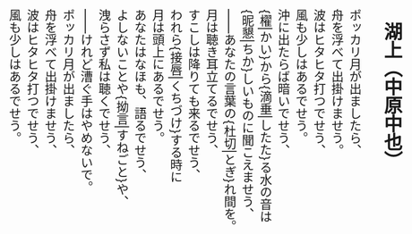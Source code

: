 <script>
  (function(d) {
    var config = {
      kitId: 'jsf2sps',
      scriptTimeout: 3000,
      async: true
    },
    h=d.documentElement,t=setTimeout(function(){h.className=h.className.replace(/\bwf-loading\b/g,"")+" wf-inactive";},config.scriptTimeout),tk=d.createElement("script"),f=false,s=d.getElementsByTagName("script")[0],a;h.className+=" wf-loading";tk.src='https://use.typekit.net/'+config.kitId+'.js';tk.async=true;tk.onload=tk.onreadystatechange=function(){a=this.readyState;if(f||a&&a!="complete"&&a!="loaded")return;f=true;clearTimeout(t);try{Typekit.load(config)}catch(e){}};s.parentNode.insertBefore(tk,s)
  })(document);
</script>

<style>
body {
writing-mode: vertical-rl;
font-size: 22px;
font-weight: 400;
}
</style>

## 湖上（中原中也）


ポッカリ月が出ましたら、<br>
舟を浮べて出掛けませう。<br>
波はヒタヒタ打つでせう、<br>
風も少しはあるでせう。<br>

沖に出たらば暗いでせう、<br>
{櫂|かい}から{滴垂|したた}る水の音は<br>
{昵懇|ちか}しいものに聞こえませう、<br>
——あなたの言葉の{杜切|とぎ}れ間を。<br>

月は聴き耳立てるでせう、<br>
すこしは降りても来るでせう、<br>
われら{接唇|くちづけ}する時に<br>
月は頭上にあるでせう。<br>

あなたはなほも、語るでせう、<br>
よしないことや{拗言|すねごと}や、<br>
洩らさず私は聴くでせう、<br>
——けれど漕ぐ手はやめないで。<br>

ポッカリ月が出ましたら、<br>
舟を浮べて出掛けませう、<br>
波はヒタヒタ打つでせう、<br>
風も少しはあるでせう。<br>
